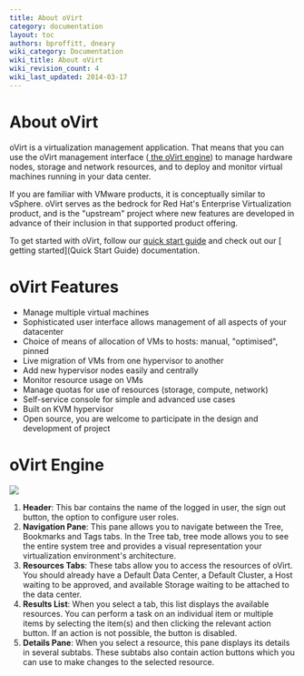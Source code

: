 ```yaml
---
title: About oVirt
category: documentation
layout: toc
authors: bproffitt, dneary
wiki_category: Documentation
wiki_title: About oVirt
wiki_revision_count: 4
wiki_last_updated: 2014-03-17
---
```


<!-- TODO: Content review -->

# About oVirt

oVirt is a virtualization management application. That means that you can use the oVirt management interface ([ the oVirt engine](Engine)) to manage hardware nodes, storage and network resources, and to deploy and monitor virtual machines running in your data center.

If you are familiar with VMware products, it is conceptually similar to vSphere. oVirt serves as the bedrock for Red Hat's Enterprise Virtualization product, and is the "upstream" project where new features are developed in advance of their inclusion in that supported product offering.

To get started with oVirt, follow our [ quick start guide](Download) and check out our [ getting started](Quick Start Guide) documentation.

# oVirt Features

*   Manage multiple virtual machines
*   Sophisticated user interface allows management of all aspects of your datacenter
*   Choice of means of allocation of VMs to hosts: manual, "optimised", pinned
*   Live migration of VMs from one hypervisor to another
*   Add new hypervisor nodes easily and centrally
*   Monitor resource usage on VMs
*   Manage quotas for use of resources (storage, compute, network)
*   Self-service console for simple and advanced use cases
*   Built on KVM hypervisor
*   Open source, you are welcome to participate in the design and development of project

# oVirt Engine

![](admin-portal-label.png)

1.  **Header**: This bar contains the name of the logged in user, the sign out button, the option to configure user roles.
2.  **Navigation Pane**: This pane allows you to navigate between the Tree, Bookmarks and Tags tabs. In the Tree tab, tree mode allows you to see the entire system tree and provides a visual representation your virtualization environment's architecture.
3.  **Resources Tabs**: These tabs allow you to access the resources of oVirt. You should already have a Default Data Center, a Default Cluster, a Host waiting to be approved, and available Storage waiting to be attached to the data center.
4.  **Results List**: When you select a tab, this list displays the available resources. You can perform a task on an individual item or multiple items by selecting the item(s) and then clicking the relevant action button. If an action is not possible, the button is disabled.
5.  **Details Pane**: When you select a resource, this pane displays its details in several subtabs. These subtabs also contain action buttons which you can use to make changes to the selected resource.


